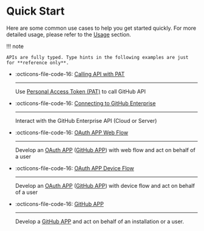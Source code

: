 # Quick Start

Here are some common use cases to help you get started quickly. For more detailed usage, please refer to the [Usage](../usage/authentication.md) section.

!!! note

    APIs are fully typed. Type hints in the following examples are just for **reference only**.

<div class="grid cards" markdown>

<!-- prettier-ignore-start -->

- :octicons-file-code-16: [Calling API with PAT](./calling-api-with-pat.md)

    ---

    Use [Personal Access Token (PAT)](https://docs.github.com/en/authentication/keeping-your-account-and-data-secure/managing-your-personal-access-tokens) to call GitHub API

- :octicons-file-code-16: [Connecting to GitHub Enterprise](./connecting-to-github-enterprise.md)

    ---

    Interact with the GitHub Enterprise API (Cloud or Server)

- :octicons-file-code-16: [OAuth APP Web Flow](./oauth-web-flow.md)

    ---

    Develop an [OAuth APP](https://docs.github.com/en/apps/oauth-apps/building-oauth-apps/creating-an-oauth-app) ([GitHub APP](https://docs.github.com/en/apps/creating-github-apps/registering-a-github-app/registering-a-github-app)) with web flow and act on behalf of a user

- :octicons-file-code-16: [OAuth APP Device Flow](./oauth-device-flow.md)

    ---

    Develop an [OAuth APP](https://docs.github.com/en/apps/oauth-apps/building-oauth-apps/creating-an-oauth-app) ([GitHub APP](https://docs.github.com/en/apps/creating-github-apps/registering-a-github-app/registering-a-github-app)) with device flow and act on behalf of a user

- :octicons-file-code-16: [GitHub APP](./github-app.md)

    ---

    Develop a [GitHub APP](https://docs.github.com/en/apps/creating-github-apps/registering-a-github-app/registering-a-github-app) and act on behalf of an installation or a user.

<!-- prettier-ignore-end -->

</div>
